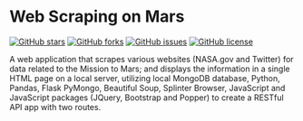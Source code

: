 # Web Scraping on Mars
<a href="https://github.com/msfa12th/web-scraping-challenge/stargazers"><img alt="GitHub stars" src="https://img.shields.io/github/stars/msfa12th/web-scraping-challenge?color=yellow"></a>
<a href="https://github.com/msfa12th/web-scraping-challenge/network"><img alt="GitHub forks" src="https://img.shields.io/github/forks/msfa12th/web-scraping-challenge?color=yellow"></a>
<a href="https://github.com/msfa12th/web-scraping-challenge/issues"><img alt="GitHub issues" src="https://img.shields.io/github/issues/msfa12th/web-scraping-challenge"></a>
<a href="https://github.com/msfa12th/web-scraping-challenge"><img alt="GitHub license" src="https://img.shields.io/github/license/msfa12th/web-scraping-challenge?color=red"></a>

A web application that scrapes various websites (NASA.gov and Twitter)  for data related to the Mission to Mars; and displays the information in a single HTML page on a local server, utilizing local MongoDB database, Python, Pandas, Flask PyMongo, Beautiful Soup, Splinter Browser, JavaScript and JavaScript packages (JQuery, Bootstrap and Popper) to create a RESTful API app with two routes.
